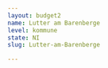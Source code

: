 ```yaml
---
layout: budget2
name: Lutter am Barenberge
level: kommune
state: NI
slug: Lutter-am-Barenberge

---
```



